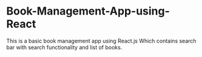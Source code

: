 # Book-Management-App-using-React
This is a basic book management app using React.js Which contains search bar with search functionality and list of books.
